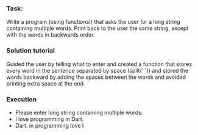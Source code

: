 ### Task:
Write a program (using functions!) that asks the user for a long string containing multiple words. Print back to the user the same string, except with the words in backwards order.

### Solution tutorial
Guided the user by telling what to enter and created a function that stores every word in the sentence separated by space (split(' ')) and stored the words backward by adding the spaces between the words and avoided printing extra space at the end.

### Execution

- Please enter long string containing multiple words:
- I love programming in Dart.
- Dart. in programming love I